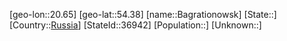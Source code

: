 ﻿---
location: [54.38,20.65]
type: City
tags:
- geo/City


SpocWebEntityId: 33495
isDeleted: false
confidential: public

---
[geo-lon::20.65]
[geo-lat::54.38]
[name::Bagrationowsk]
[State::]
[Country::[Russia](geo/Continent/Europe/Russia.md)]
[StateId::36942]
[Population::]
[Unknown::]

